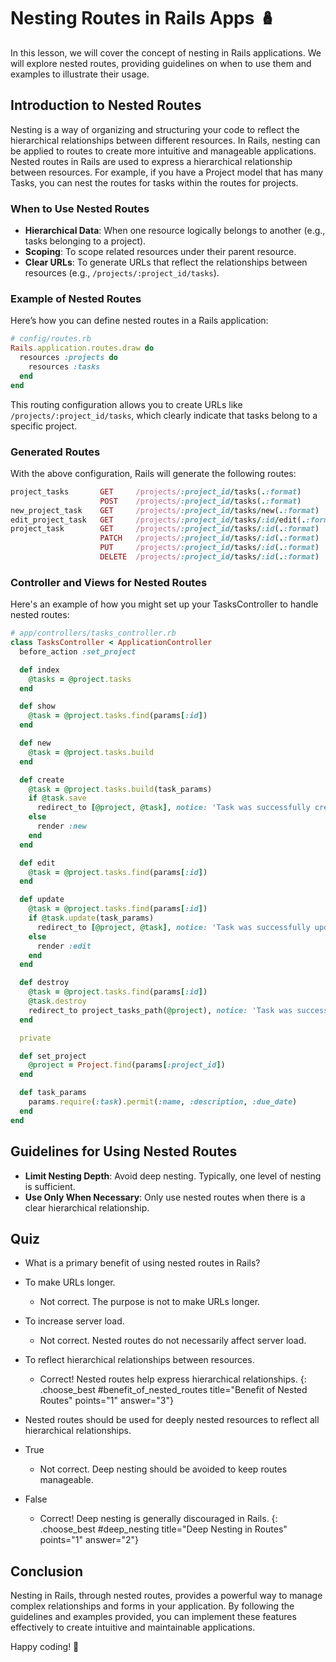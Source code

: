 # Nesting Routes in Rails Apps 🪆
In this lesson, we will cover the concept of nesting in Rails applications. We will explore nested routes, providing guidelines on when to use them and examples to illustrate their usage.

## Introduction to Nested Routes
Nesting is a way of organizing and structuring your code to reflect the hierarchical relationships between different resources. In Rails, nesting can be applied to routes to create more intuitive and manageable applications. Nested routes in Rails are used to express a hierarchical relationship between resources. For example, if you have a Project model that has many Tasks, you can nest the routes for tasks within the routes for projects.

### When to Use Nested Routes
- **Hierarchical Data**: When one resource logically belongs to another (e.g., tasks belonging to a project).
- **Scoping**: To scope related resources under their parent resource.
- **Clear URLs**: To generate URLs that reflect the relationships between resources (e.g., `/projects/:project_id/tasks`).

### Example of Nested Routes
Here’s how you can define nested routes in a Rails application:

```ruby
# config/routes.rb
Rails.application.routes.draw do
  resources :projects do
    resources :tasks
  end
end
```

This routing configuration allows you to create URLs like `/projects/:project_id/tasks`, which clearly indicate that tasks belong to a specific project.

### Generated Routes
With the above configuration, Rails will generate the following routes:

```ruby
project_tasks       GET     /projects/:project_id/tasks(.:format)           tasks#index
                    POST    /projects/:project_id/tasks(.:format)           tasks#create
new_project_task    GET     /projects/:project_id/tasks/new(.:format)       tasks#new
edit_project_task   GET     /projects/:project_id/tasks/:id/edit(.:format)  tasks#edit
project_task        GET     /projects/:project_id/tasks/:id(.:format)       tasks#show
                    PATCH   /projects/:project_id/tasks/:id(.:format)       tasks#update
                    PUT     /projects/:project_id/tasks/:id(.:format)       tasks#update
                    DELETE  /projects/:project_id/tasks/:id(.:format)       tasks#destroy
```

### Controller and Views for Nested Routes
Here's an example of how you might set up your TasksController to handle nested routes:

```ruby
# app/controllers/tasks_controller.rb
class TasksController < ApplicationController
  before_action :set_project

  def index
    @tasks = @project.tasks
  end

  def show
    @task = @project.tasks.find(params[:id])
  end

  def new
    @task = @project.tasks.build
  end

  def create
    @task = @project.tasks.build(task_params)
    if @task.save
      redirect_to [@project, @task], notice: 'Task was successfully created.'
    else
      render :new
    end
  end

  def edit
    @task = @project.tasks.find(params[:id])
  end

  def update
    @task = @project.tasks.find(params[:id])
    if @task.update(task_params)
      redirect_to [@project, @task], notice: 'Task was successfully updated.'
    else
      render :edit
    end
  end

  def destroy
    @task = @project.tasks.find(params[:id])
    @task.destroy
    redirect_to project_tasks_path(@project), notice: 'Task was successfully destroyed.'
  end

  private

  def set_project
    @project = Project.find(params[:project_id])
  end

  def task_params
    params.require(:task).permit(:name, :description, :due_date)
  end
end
```

## Guidelines for Using Nested Routes
- **Limit Nesting Depth**: Avoid deep nesting. Typically, one level of nesting is sufficient.
- **Use Only When Necessary**: Only use nested routes when there is a clear hierarchical relationship.

## Quiz

- What is a primary benefit of using nested routes in Rails?
- To make URLs longer.
  - Not correct. The purpose is not to make URLs longer.
- To increase server load.
  - Not correct. Nested routes do not necessarily affect server load.
- To reflect hierarchical relationships between resources.
  - Correct! Nested routes help express hierarchical relationships.
{: .choose_best #benefit_of_nested_routes title="Benefit of Nested Routes" points="1" answer="3"}

- Nested routes should be used for deeply nested resources to reflect all hierarchical relationships.
- True
  - Not correct. Deep nesting should be avoided to keep routes manageable.
- False
  - Correct! Deep nesting is generally discouraged in Rails.
{: .choose_best #deep_nesting title="Deep Nesting in Routes" points="1" answer="2"}

## Conclusion
Nesting in Rails, through nested routes, provides a powerful way to manage complex relationships and forms in your application. By following the guidelines and examples provided, you can implement these features effectively to create intuitive and maintainable applications.

Happy coding! 🚀
